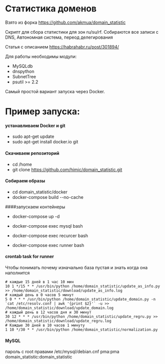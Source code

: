# Статистика доменов

Взято из форка https://github.com/akmua/domain_statistic

Скрипт для сбора статистики для зон ru/su/rf. Собираются все записи c DNS, 
Автономная система, переод делегирования

Статья с описанием https://habrahabr.ru/post/301894/

Для работы необходимы модули:
- MySQLdb
- dnspython
- SubnetTree
- psutil >= 2.2

Самый простой вариант запуска через Docker.

# Пример запуска:

#### устанавливаем Docker и git

* sudo apt-get update 
* sudo apt-get install docker.io git

#### Скачиваем репозиторий

* cd /home
* git clone https://github.com/himic/domain_statistic.git

#### Собираем образы

* cd domain_statistic/docker
* docker-compose build --no-cache

####запускаем контейнеры

* docker-compose up -d




* docker-compose exec mysql bash
* docker-compose exec recurcer bash
* docker-compose exec runner bash


#### crontab task for runner
Чтобы понимать почему изначально база пустая и знать когда она наполнится
~~~~
# каждые 15 дней в 1 час 10 мин
10 1 */15 * * /usr/bin/python /home/domain_statistic/update_as_info.py >> /home/domain_statistic/download/update_as_info.log
# каждый день в 0 часов 5 минут
5 0 * * * /usr/bin/python /home/domain_statistic/update_domain.py -n `cat /etc/resolv.conf | awk '{print $2}'` -u >> /home/domain_statistic/download/update_domain.log
# каждый день в 12 часов дня и 30 минут
30 12 * * * /usr/bin/python /home/domain_statistic/update_regru.py >> /home/domain_statistic/download/update_regru.log
# Каждые 30 дней в 10 часов 1 минуту
1 10 */30 * * /usr/bin/python /home/domain_statistic/normalization.py
~~~~

#### MySQL
пароль с root правами /etc/mysql/debian.cnf
pma:pma
domain_statistic:domain_statistic

